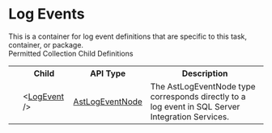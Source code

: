 # Log Events

<div class="LanguageSummary"><div class ="SummaryItem">This is a container for log event definitions that are specific to this task, container, or package.</div></div><div class="SchemaBindingGroup"><div class="SchemaBindingGroupHeader">Permitted Collection Child Definitions</div><table id="SchemaBindingList" class="SchemaBindingList"><tbody><tr><th class="SchemaBindingIconColumnHeader">&nbsp;</th><th class="SchemaBindingNameColumnHeader">Child</th><th class="SchemaBindingTypeColumnHeader">API Type</th><th class="SchemaBindingSummaryColumnHeader">Description</th></tr><tr class="cd0"><td class="SchemaBindingIcon"><div class="NotRequired" /></td><td class="SchemaBindingName"><span class="punc">&lt;</span><a href=Varigence.Languages.Biml.Task.AstLogEventNode.html">LogEvent</a><span class="punc"> /&gt;</span></td><td class="SchemaBindingType"><a href="../api-reference/Varigence.Languages.Biml.Task.AstLogEventNode.html">AstLogEventNode</a></td><td class="SchemaBindingSummary">The AstLogEventNode type corresponds directly to a log event in SQL Server Integration Services.</td></tr></tbody></table></div>